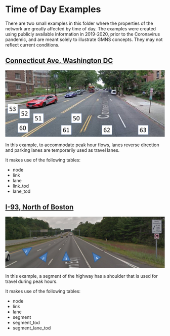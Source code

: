 # Time of Day Examples

There are two small examples in this folder where the properties of the network are greatly affected by time of day. The examples were created using publicly available information in 2019-2020, prior to the Coronavirus pandemic, and are meant solely to illustrate GMNS concepts. They may not reflect current conditions.

## [Connecticut Ave, Washington DC](CT_Ave.md)

![Street view of CT Ave](/docs/img/CT_Ave_1.png)

In this example, to accommodate peak hour flows, lanes reverse direction and parking lanes are temporarily used as travel lanes. 

It makes use of the following tables: 
  - node
  - link
  - lane
  - link_tod
  - lane_tod

## [I-93, North of Boston](I-93.md)

![Street view of I-93](/docs/img/I-93_1.png)

In this example, a segment of the highway has a shoulder that is used for travel during peak hours.

It makes use of the following tables: 
  - node
  - link
  - lane
  - segment
  - segment_tod
  - segment_lane_tod


